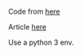 Code from [here](https://gist.github.com/philipperemy/b8a7b7be344e447e7ee6625fe2fdd765#file-auto-encoder-example-1-py)

Article [here](http://philipperemy.github.io/anomaly-detection/)

Use a python 3 env.
